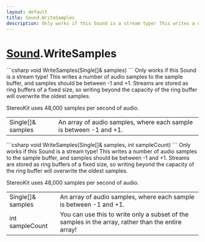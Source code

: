 ```yaml
---
layout: default
title: Sound.WriteSamples
description: Only works if this Sound is a stream type! This writes a number of audio samples to the sample buffer, and samples should be between -1 and +1. Streams are stored as ring buffers of a fixed size, so writing beyond the capacity of the ring buffer will overwrite the oldest samples.  StereoKit uses 48,000 samples per second of audio.
---
```

# [Sound]({{site.url}}/Pages/Reference/Sound.html).WriteSamples

<div class='signature' markdown='1'>
```csharp
void WriteSamples(Single[]& samples)
```
Only works if this Sound is a stream type! This writes
a number of audio samples to the sample buffer, and samples
should be between -1 and +1. Streams are stored as ring buffers
of a fixed size, so writing beyond the capacity of the ring
buffer will overwrite the oldest samples.

StereoKit uses 48,000 samples per second of audio.
</div>

|  |  |
|--|--|
|Single[]& samples|An array of audio samples, where each             sample is between -1 and +1.|

<div class='signature' markdown='1'>
```csharp
void WriteSamples(Single[]& samples, int sampleCount)
```
Only works if this Sound is a stream type! This writes
a number of audio samples to the sample buffer, and samples
should be between -1 and +1. Streams are stored as ring buffers
of a fixed size, so writing beyond the capacity of the ring
buffer will overwrite the oldest samples.

StereoKit uses 48,000 samples per second of audio.
</div>

|  |  |
|--|--|
|Single[]& samples|An array of audio samples, where each             sample is between -1 and +1.|
|int sampleCount|You can use this to write only a subset             of the samples in the array, rather than the entire array!|




